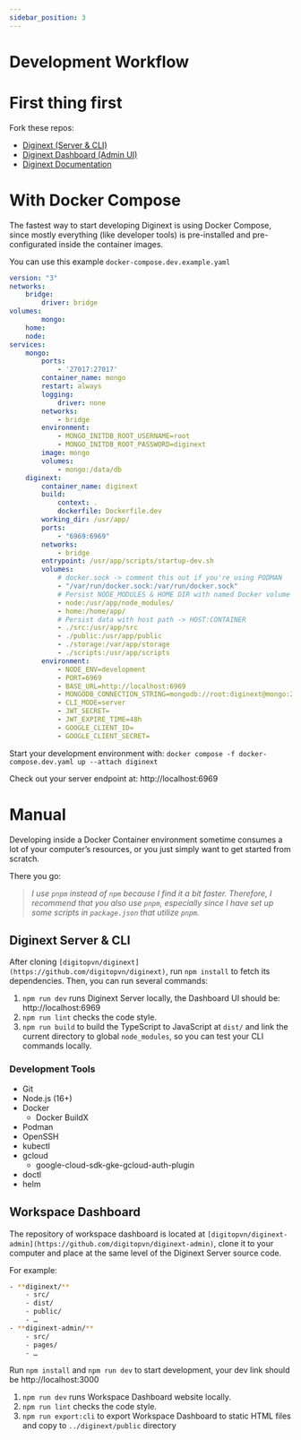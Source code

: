 ```yaml
---
sidebar_position: 3
---
```


# Development Workflow

# First thing first

Fork these repos:

- [Diginext (Server & CLI)](https://github.com/digitopvn/diginext)
- [Diginext Dashboard (Admin UI)](https://github.com/digitopvn/diginext-admin)
- [Diginext Documentation](https://github.com/digitopvn/diginext-docs)

# With Docker Compose

The fastest way to start developing Diginext is using Docker Compose, since mostly everything (like developer tools) is pre-installed and pre-configurated inside the container images.

You can use this example `docker-compose.dev.example.yaml`

```yaml
version: "3"
networks:
    bridge:
        driver: bridge
volumes:
		mongo:
    home:
    node:
services:
    mongo:
        ports:
            - '27017:27017'
        container_name: mongo
        restart: always
        logging:
            driver: none
        networks:
            - bridge
        environment:
            - MONGO_INITDB_ROOT_USERNAME=root
            - MONGO_INITDB_ROOT_PASSWORD=diginext
        image: mongo
        volumes:
            - mongo:/data/db
    diginext:
        container_name: diginext
        build:
            context: .
            dockerfile: Dockerfile.dev
        working_dir: /usr/app/
        ports:
            - "6969:6969"
        networks:
            - bridge
        entrypoint: /usr/app/scripts/startup-dev.sh
        volumes:
            # docker.sock -> comment this out if you're using PODMAN
            - "/var/run/docker.sock:/var/run/docker.sock"
            # Persist NODE_MODULES & HOME DIR with named Docker volume
            - node:/usr/app/node_modules/
            - home:/home/app/
            # Persist data with host path -> HOST:CONTAINER
            - ./src:/usr/app/src
            - ./public:/usr/app/public
            - ./storage:/var/app/storage
            - ./scripts:/usr/app/scripts
        environment:
            - NODE_ENV=development
            - PORT=6969
            - BASE_URL=http://localhost:6969
            - MONGODB_CONNECTION_STRING=mongodb://root:diginext@mongo:27017/diginext?authSource=admin
            - CLI_MODE=server
            - JWT_SECRET=
            - JWT_EXPIRE_TIME=48h
            - GOOGLE_CLIENT_ID=
            - GOOGLE_CLIENT_SECRET=
```

Start your development environment with: `docker compose -f docker-compose.dev.yaml up --attach diginext`

Check out your server endpoint at: http://localhost:6969 

# Manual

Developing inside a Docker Container environment sometime consumes a lot of your computer’s resources, or you just simply want to get started from scratch. 

There you go:

> *I use `pnpm` instead of `npm` because I find it a bit faster. Therefore, I recommend that you also use `pnpm`, especially since I have set up some scripts in `package.json` that utilize `pnpm`.*
> 

## Diginext Server & CLI

After cloning `[digitopvn/diginext](https://github.com/digitopvn/diginext)`, run `npm install` to fetch its dependencies. Then, you can run several commands:

1. `npm run dev` runs Diginext Server locally, the Dashboard UI should be: http://localhost:6969 
2. `npm run lint` checks the code style.
3. `npm run build` to build the TypeScript to JavaScript at `dist/` and link the current directory to global `node_modules`, so you can test your CLI commands locally.

### Development Tools

- Git
- Node.js (16+)
- Docker
    - Docker BuildX
- Podman
- OpenSSH
- kubectl
- gcloud
    - google-cloud-sdk-gke-gcloud-auth-plugin
- doctl
- helm

## Workspace Dashboard

The repository of workspace dashboard is located at `[digitopvn/diginext-admin](https://github.com/digitopvn/diginext-admin)`, clone it to your computer and place at the same level of the Diginext Server source code. 

For example:

```bash
- **diginext/**
    - src/
    - dist/
    - public/
    - …
- **diginext-admin/**
    - src/
    - pages/
    - …
```

Run `npm install` and `npm run dev` to start development, your dev link should be http://localhost:3000 

1. `npm run dev` runs Workspace Dashboard website locally.
2. `npm run lint` checks the code style.
3. `npm run export:cli` to export Workspace Dashboard to static HTML files and copy to `../diginext/public` directory